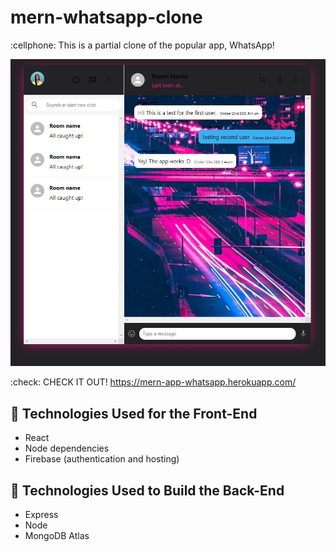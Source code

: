 # mern-whatsapp-clone

:cellphone: This is a partial clone of the popular app, WhatsApp! 

<img src="https://github.com/tanishaCodes/mern-whatsapp-clone/blob/2fac4cceb813e8e20079eb882092a704be89ea5a/mern-whatsapp%2Fsrc%2Fassets%2FWhatsappCloneScreenshot.jpg" alt="Screenshot of WhatsApp Clone" width="700">

:check: CHECK IT OUT! https://mern-app-whatsapp.herokuapp.com/

## :lipstick: Technologies Used for the Front-End
* React
* Node dependencies
* Firebase (authentication and hosting)

## :brain: Technologies Used to Build the Back-End
* Express
* Node
* MongoDB Atlas